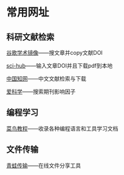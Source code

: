 # 常用网址
## 科研文献检索
[谷歌学术镜像](https://scholar.scqylaw.com)——搜文章并copy文献DOI

[sci-hub](https://sci-hub.ru)——输入文章DOI并且下载pdf到本地

[中国知网](https://cnki.net)——中文文献检索与下载

[爱科学](https://iikx.com)——搜索期刊影响因子

## 编程学习

[菜鸟教程](https://runoob.com)——收录各种编程语言和工具学习文档

## 文件传输
[青蛙传输](cp.ciding.cc)——在线文件分享工具









